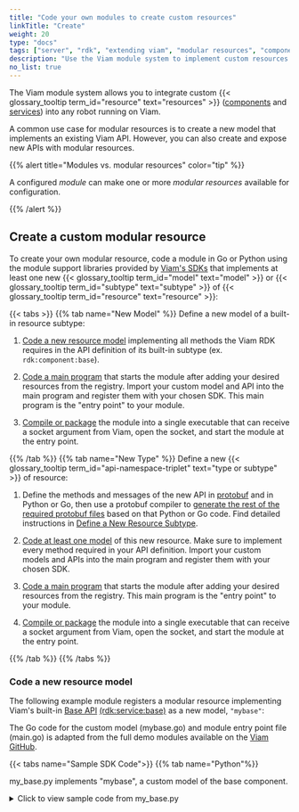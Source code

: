 ```yaml
---
title: "Code your own modules to create custom resources"
linkTitle: "Create"
weight: 20
type: "docs"
tags: ["server", "rdk", "extending viam", "modular resources", "components", "services"]
description: "Use the Viam module system to implement custom resources that can be included in any Viam-powered robot."
no_list: true
---
```


The Viam module system allows you to integrate custom {{< glossary_tooltip term_id="resource" text="resources" >}} ([components](/components/) and [services](/services/)) into any robot running on Viam.

A common use case for modular resources is to create a new model that implements an existing Viam API.
However, you can also create and expose new APIs with modular resources.

{{% alert title="Modules vs. modular resources" color="tip" %}}

A configured *module* can make one or more *modular resources* available for configuration.

{{% /alert %}}

## Create a custom modular resource

To create your own modular resource, code a module in Go or Python using the module support libraries provided by [Viam's SDKs](/program/apis/) that implements at least one new {{< glossary_tooltip term_id="model" text="model" >}} or {{< glossary_tooltip term_id="subtype" text="subtype" >}} of {{< glossary_tooltip term_id="resource" text="resource" >}}:

{{< tabs >}}
{{% tab name="New Model" %}}
Define a new model of a built-in resource subtype:

1. [Code a new resource model](#code-a-new-resource-model) implementing all methods the Viam RDK requires in the API definition of its built-in subtype (ex. `rdk:component:base`).

2. [Code a main program](#code-a-main-entry-point-program) that starts the module after adding your desired resources from the registry.
Import your custom model and API into the main program and register them with your chosen SDK.
This main program is the "entry point" to your module.

1. [Compile or package](#compile-the-module-into-an-executable) the module into a single executable that can receive a socket argument from Viam, open the socket, and start the module at the entry point.

{{% /tab %}}
{{% tab name="New Type" %}}
Define a new {{< glossary_tooltip term_id="api-namespace-triplet" text="type or subtype" >}} of resource:

1. Define the methods and messages of the new API in [protobuf](https://github.com/protocolbuffers/protobuf) and in Python or Go, then use a protobuf compiler to [generate the rest of the required protobuf files](https://grpc.io/docs/languages/python/generated-code/) based on that Python or Go code.
Find detailed instructions in [Define a New Resource Subtype](create-subtype/).

1. [Code at least one model](#code-a-new-resource-model) of this new resource.
Make sure to implement every method required in your API definition.
Import your custom models and APIs into the main program and register them with your chosen SDK.

1. [Code a main program](#code-a-main-entry-point-program) that starts the module after adding your desired resources from the registry.
This main program is the "entry point" to your module.

1. [Compile or package](#compile-the-module-into-an-executable) the module into a single executable that can receive a socket argument from Viam, open the socket, and start the module at the entry point.

{{% /tab %}}
{{% /tabs %}}

### Code a new resource model

The following example module registers a modular resource implementing Viam's built-in [Base API](/components/base/#api) [(rdk:service:base)](/extend/modular-resources/key-concepts/#models) as a new model, `"mybase"`:

The Go code for the custom model (<file>mybase.go</file>) and module entry point file (<file>main.go</file>) is adapted from the full demo modules available on the [Viam GitHub](https://github.com/viamrobotics/rdk/blob/main/examples/customresources).

{{< tabs name="Sample SDK Code">}}
{{% tab name="Python"%}}

<file>my_base.py</file> implements "mybase", a custom model of the base component.

<details>
  <summary>Click to view sample code from <file>my_base.py</file></summary>

``` python {class="line-numbers linkable-line-numbers"}
from typing import ClassVar, Mapping, Sequence, Any, Dict, Optional, cast

from typing_extensions import Self

from viam.components.base import Base
from viam.components.motor import Motor
from viam.module.module import Module
from viam.module.types import Reconfigurable
from viam.proto.app.robot import ComponentConfig
from viam.proto.common import ResourceName, Vector3
from viam.resource.base import ResourceBase
from viam.resource.registry import Registry, ResourceCreatorRegistration
from viam.resource.types import Model, ModelFamily
from viam.utils import ValueTypes

class MyBase(Base, Reconfigurable):
    """
    MyBase implements a base that only supports set_power (basic forward/back/turn controls) is_moving (check if in motion), and stop (stop all motion).

    It inherits from the built-in resource subtype Base, and has the constructor function ``MyBase.new_base``
    """

    # Here is where we define our new model's colon-delimited-triplet (acme:demo:mybase)
    # acme = namespace, demo = family, mybase = model name.
    MODEL: ClassVar[Model] = Model(ModelFamily("acme", "demo"), "mybase")

    def __init__(self, name:str, left: str, right: str):
        super().__init__(name, left, right)

    # Constructor
    @classmethod
    def new_base(cls, config: ComponentConfig, dependencies: Mapping[ResourceName, ResourceBase]) -> Self:
        base = cls(config.name)
        base.reconfigure(config, dependencies)
        return base

    # Validates JSON Configuration
    @classmethod
    def validate_config(cls, config: ComponentConfig) -> Sequence[str]:
        left_name = config.attributes.fields["motorL"].string_value
        if left_name == "":
            raise Exception("A motorL attribute is required for a MyBase component.")
        right_name= [config.attributes.fields["motorR"].string_value]
        if right_name == "":
            raise Exception("A motorR attribute is required for a MyBase component.")
        return [left_name, right_name]

    # Handles attribute reconfiguration
    def reconfigure(self, config: ComponentConfig, dependencies: Mapping[ResourceName, ResourceBase]):
        left_name = config.attributes.fields["motorL"].string_value
        right_name = config.attributes.fields["motorR"].string_value

        left_motor = dependencies[Motor.get_resource_name(left_name)]
        right_motor = dependencies[Motor.get_resource_name(right_name)]

        self.left = cast(Motor, left_motor)
        self.right = cast(Motor, right_motor)

    """ Implement the methods the Viam RDK defines for the base API (rdk:component:base) """

    # move_straight: unimplemented
    async def move_straight(self, distance: int, velocity: float, *, extra: Optional[Dict[str, Any]] = None, timeout: Optional[float] = None, **kwargs):
        pass

    # spin: unimplemented
    async def spin(self, angle: float, velocity: float, *, extra: Optional[Dict[str, Any]] = None, timeout: Optional[float] = None, **kwargs):
        pass

    # set_power: set the linear and angular velocity of the left and right motors on the base
    async def set_power(self, linear: Vector3, angular: Vector3, *, extra: Optional[Dict[str, Any]] = None, timeout: Optional[float] = None, **kwargs):

        # stop the base if absolute value of linear and angular velocity is less than .01
        if abs(linear.y) < 0.01 and abs(angular.z) < 0.01:
            return self.stop(extra=extra, timeout=timeout)

        # use linear and angular velocity to calculate percentage of max power to pass to SetPower for left & right motors
        sum = abs(linear.y) + abs(angular.z)

        self.left.set_power(power=((linear.y - angular.z) / sum), extra=extra, timeout=timeout)
        self.right.set_power(power=((linear.y + angular.z) / sum), extra=extra, timeout=timeout)

    # set_velocity: unimplemented
    async def set_velocity(self, linear: Vector3, angular: Vector3, *, extra: Optional[Dict[str, Any]] = None, timeout: Optional[float] = None, **kwargs):
        pass

    # get_properties: unimplemented
    async def get_properties(self, extra: Optional[Dict[str, Any]] = None, timeout: Optional[float] = None, **kwargs):
        pass

    # stop: stop the base from moving by stopping both motors
    async def stop(self, *, extra: Optional[Dict[str, Any]] = None, timeout: Optional[float] = None, **kwargs):
        self.left.stop(extra=extra, timeout=timeout)
        self.right.stop(extra=extra, timeout=timeout)

    # is_moving: check if either motor on the base is moving with motors' is_powered
    async def is_moving(self, *, extra: Optional[Dict[str, Any]] = None, timeout: Optional[float] = None, **kwargs) -> bool:
        return self.left.is_powered(extra=extra, timeout=timeout)[0] or self.right.is_powered(extra=extra, timeout=timeout)[0]
```

{{% /tab %}}
{{% tab name="Go"%}}

<file>mybase.go</file> implements "mybase", a custom model of the base component,  and registers the new model and API helper functions with the Go SDK.

<details>
  <summary>Click to view sample code from <file>mybase.go</file></summary>

``` go {class="line-numbers linkable-line-numbers"}
// Package mybase implements a base that only supports SetPower (basic forward/back/turn controls), IsMoving (check if in motion), and Stop (stop all motion).
// It extends the built-in resource subtype Base and implements methods to handle resource construction, attribute configuration, and reconfiguration.

package mybase

import (
    "context"
    "fmt"
    "math"

    "github.com/edaniels/golog"
    "github.com/golang/geo/r3"
    "github.com/pkg/errors"
    "go.uber.org/multierr"

    "go.viam.com/rdk/components/base"
    "go.viam.com/rdk/components/generic"
    "go.viam.com/rdk/components/motor"
    "go.viam.com/rdk/config"
    "go.viam.com/rdk/registry"
    "go.viam.com/rdk/resource"
    "go.viam.com/rdk/utils"
)

// Here is where we define our new model's colon-delimited-triplet (acme:demo:mybase)
// acme = namespace, demo = family, mybase = model name.
var (
    Model            = resource.NewModel("acme", "demo", "mybase")
    errUnimplemented = errors.New("unimplemented")
)

// Constructor
func newBase(ctx context.Context, deps registry.Dependencies, config config.Component, logger golog.Logger) (interface{}, error) {
    b := &MyBase{logger: logger}
    err := b.Reconfigure(config, deps)
    return b, err
}

// Defines what the JSON configuration should look like
type MyBaseConfig struct {
    LeftMotor  string `json:"motorL"`
    RightMotor string `json:"motorR"`
}

// Validates JSON configuration
func (cfg *MyBaseConfig) Validate(path string) ([]string, error) {
    if cfg.LeftMotor == "" {
        return nil, fmt.Errorf(`expected "motorL" attribute for mybase %q`, path)
    }
    if cfg.RightMotor == "" {
        return nil, fmt.Errorf(`expected "motorR" attribute for mybase %q`, path)
    }

    return []string{cfg.LeftMotor, cfg.RightMotor}, nil
}

// Handles attribute reconfiguration
func (base *MyBase) Reconfigure(cfg config.Component, deps registry.Dependencies) error {
    base.left = nil
    base.right = nil
    baseConfig, ok := cfg.ConvertedAttributes.(*MyBaseConfig)
    if !ok {
        return utils.NewUnexpectedTypeError(baseConfig, cfg.ConvertedAttributes)
    }
    var err error

    base.left, err = motor.FromDependencies(deps, baseConfig.LeftMotor)
    if err != nil {
        return errors.Wrapf(err, "unable to get motor %v for mybase", baseConfig.LeftMotor)
    }

    base.right, err = motor.FromDependencies(deps, baseConfig.RightMotor)
    if err != nil {
        return errors.Wrapf(err, "unable to get motor %v for mybase", baseConfig.RightMotor)
    }

    // Stopping motors at reconfiguration
    return multierr.Combine(base.left.Stop(context.Background(), nil), base.right.Stop(context.Background(), nil))
}

// Attributes of the base
type MyBase struct {
    generic.Echo
    left   motor.Motor
    right  motor.Motor
    logger golog.Logger
}

// Implement the methods the Viam RDK defines for the base API (rdk:component:base)

// MoveStraight: unimplemented
func (base *MyBase) MoveStraight(ctx context.Context, distanceMm int, mmPerSec float64, extra map[string]interface{}) error {
    return errUnimplemented
}

// Spin: unimplemented
func (base *MyBase) Spin(ctx context.Context, angleDeg, degsPerSec float64, extra map[string]interface{}) error {
    return errUnimplemented
}

// SetVelocity: unimplemented
func (base *MyBase) SetVelocity(ctx context.Context, linear, angular r3.Vector, extra map[string]interface{}) error {
    return errUnimplemented
}

// Properties: unimplemented
func (base *MyBase) Spin(ctx context.Context, extra map[string]interface{}) error {
    return errUnimplemented
}

// SetPower: sets the linear and angular velocity of the left and right motors on the base
func (base *MyBase) SetPower(ctx context.Context, linear, angular r3.Vector, extra map[string]interface{}) error {
    // stop the base if absolute value of linear and angular velocity is less than .01
    if math.Abs(linear.Y) < 0.01 && math.Abs(angular.Z) < 0.01 {
        return base.Stop(ctx, extra)
    }

    // use linear and angular velocity to calculate percentage of max power to pass to SetPower for left & right motors
    sum := math.Abs(linear.Y) + math.Abs(angular.Z)
    err1 := base.left.SetPower(ctx, (linear.Y-angular.Z)/sum, extra)
    err2 := base.right.SetPower(ctx, (linear.Y+angular.Z)/sum, extra)
    return multierr.Combine(err1, err2)
}

// Stop: stops the base from moving by stopping both motors
func (base *MyBase) Stop(ctx context.Context, extra map[string]interface{}) error {
    base.logger.Debug("Stop")

    err1 := base.left.Stop(ctx, extra)
    err2 := base.right.Stop(ctx, extra)

    return multierr.Combine(err1, err2)
}

// IsMoving: checks if either motor on the base is moving with motors' IsPowered
func (base *MyBase) IsMoving(ctx context.Context) (bool, error) {
    for _, m := range []motor.Motor{base.left, base.right} {
        isMoving, _, err := m.IsPowered(ctx, nil)
        if err != nil {
            return false, err
        }
        if isMoving {
            return true, err
        }
    }
    return false, nil
}

// Stop the base from moving when closing a client's connection to the base
func (base *MyBase) Close(ctx context.Context) error {
    return base.Stop(ctx, nil)
}

// Register the component with the Go SDK
func init() {
    registry.RegisterComponent(base.Subtype, Model, registry.Component{Constructor: newBase})

    // VALIDATION: Uses RegisterComponentAttributeMapConverter to register a custom configuration struct that has a Validate(string) ([]string, error) method.
    // The Validate method will automatically be called in RDK's module manager to validate MyBase's configuration and register implicit dependencies.
    config.RegisterComponentAttributeMapConverter(
        base.Subtype,
        Model,
        func(attributes config.AttributeMap) (interface{}, error) {
            var conf MyBaseConfig
            return config.TransformAttributeMapToStruct(&conf, attributes)
        },
        &MyBaseConfig{})
}
```

</details>

{{% /tab %}}
{{< /tabs >}}

### Code a main entry point program

{{< tabs name="Sample SDK Main Program Code">}}
{{% tab name="Python"%}}

<file>main.py</file> is the Python module's entry point file.
When executed, it registers the mybase custom model and API helper functions with the Python SDK and creates and starts the new module.

<details>
  <summary>Click to view sample code from <file>main.py</file></summary>

``` python {class="line-numbers linkable-line-numbers"}
from typing import ClassVar, Mapping, Sequence, Any, Dict, Optional, cast

from typing_extensions import Self

from viam.components.base import Base
from viam.components.motor import Motor
from viam.module.module import Module
from viam.proto.app.robot import ComponentConfig
from viam.proto.common import ResourceName, Vector3
from viam.resource.base import ResourceBase
from viam.resource.registry import Registry, ResourceCreatorRegistration
from viam.resource.types import Model, ModelFamily
from viam.utils import ValueTypes

class MyBase(Base):
    """
    MyBase implements a base that only supports set_power (basic forward/back/turn controls) is_moving (check if in motion), and stop (stop all motion).

    It inherits from the built-in resource subtype Base, and has the constructor function ``MyBase.new_base``
    """

    # Here is where we define our new model's colon-delimited-triplet (acme:demo:mybase)
    # acme = namespace, demo = family, mybase = model name.
    MODEL: ClassVar[Model] = Model(ModelFamily("acme", "demo"), "mybase")

    def __init__(self, name:str, left: str, right: str):
        super().__init__(name, left, right)

    # Constructor
    @classmethod
    def new_base(cls, config: ComponentConfig, dependencies: Mapping[ResourceName, ResourceBase]) -> Self:
        base = cls(config.name)
        return base

    # Validates JSON Configuration
    @classmethod
    def validate_config(cls, config: ComponentConfig) -> Sequence[str]:
        left_name = config.attributes.fields["motorL"].string_value
        if left_name == "":
            raise Exception("A motorL attribute is required for a MyBase component.")
        right_name= [config.attributes.fields["motorR"].string_value]
        if right_name == "":
            raise Exception("A motorR attribute is required for a MyBase component.")
        return [left_name, right_name]

    # Handles attribute reconfiguration
    def reconfigure(self, config: ComponentConfig, dependencies: Mapping[ResourceName, ResourceBase]):
        left_name = config.attributes.fields["motorL"].string_value
        right_name = config.attributes.fields["motorR"].string_value

        left_motor = dependencies[Motor.get_resource_name(left_name)]
        right_motor = dependencies[Motor.get_resource_name(right_name)]

        self.left = cast(Motor, left_motor)
        self.right = cast(Motor, right_motor)

    """ Implement the methods the Viam RDK defines for the base API (rdk:component:base) """

    # move_straight: unimplemented
    async def move_straight(self, distance: int, velocity: float, *, extra: Optional[Dict[str, Any]] = None, timeout: Optional[float] = None, **kwargs):
        pass

    # spin: unimplemented
    async def spin(self, angle: float, velocity: float, *, extra: Optional[Dict[str, Any]] = None, timeout: Optional[float] = None, **kwargs):
        pass

    # set_power: set the linear and angular velocity of the left and right motors on the base
    async def set_power(self, linear: Vector3, angular: Vector3, *, extra: Optional[Dict[str, Any]] = None, timeout: Optional[float] = None, **kwargs):

        # stop the base if absolute value of linear and angular velocity is less than .01
        if abs(linear.y) < 0.01 and abs(angular.z) < 0.01:
            return self.stop(extra=extra, timeout=timeout)

        # use linear and angular velocity to calculate percentage of max power to pass to SetPower for left & right motors
        sum = abs(linear.y) + abs(angular.z)

        self.left.set_power(power=((linear.y - angular.z) / sum), extra=extra, timeout=timeout)
        self.right.set_power(power=((linear.y + angular.z) / sum), extra=extra, timeout=timeout)

    # set_velocity: unimplemented
    async def set_velocity(self, linear: Vector3, angular: Vector3, *, extra: Optional[Dict[str, Any]] = None, timeout: Optional[float] = None, **kwargs):
        pass

    # get_properties: unimplemented
    async def get_properties(self, extra: Optional[Dict[str, Any]] = None, timeout: Optional[float] = None, **kwargs):
        pass

    # stop: stop the base from moving by stopping both motors
    async def stop(self, *, extra: Optional[Dict[str, Any]] = None, timeout: Optional[float] = None, **kwargs):
        self.left.stop(extra=extra, timeout=timeout)
        self.right.stop(extra=extra, timeout=timeout)

    # is_moving: check if either motor on the base is moving with motors' is_powered
    async def is_moving(self, *, extra: Optional[Dict[str, Any]] = None, timeout: Optional[float] = None, **kwargs) -> bool:
        return self.left.is_powered(extra=extra, timeout=timeout)[0] or self.right.is_powered(extra=extra, timeout=timeout)[0]
```

</details>

{{% /tab %}}
{{% tab name="Go"%}}

<file>main.go</file> is the Go module's entry point file.
When executed, it initializes the `mybase` custom model and API helper functions from the registry.

<details>
  <summary>Click to view sample code from <file>main.go</file></summary>

``` go {class="line-numbers linkable-line-numbers"}
// Package main is a module which serves the mybase custom model.
package main

import (
    "context"

    "github.com/edaniels/golog"

    "go.viam.com/rdk/components/base"
    "go.viam.com/rdk/module"
    "go.viam.com/utils"

    // NOTE: You must update the following line to import your local package "mybase"
    "go.viam.com/rdk/examples/customresources/models/mybase"
)

func main() {
    // NewLoggerFromArgs will create a golog.Logger at "DebugLevel" if
    // "--log-level=debug" is an argument in os.Args and at "InfoLevel" otherwise.
    utils.ContextualMain(mainWithArgs, module.NewLoggerFromArgs("yourmodule"))
}

func mainWithArgs(ctx context.Context, args []string, logger golog.Logger) (err error) {
    myMod, err := module.NewModuleFromArgs(ctx, logger)
    if err != nil {
        return err
    }

    // Models and APIs add helpers to the registry during their init().
    // They can then be added to the module here.
    err = myMod.AddModelFromRegistry(ctx, base.API, mybase.Model)
    if err != nil {
        return err
    }

    err = myMod.Start(ctx)
    defer myMod.Close(ctx)
    if err != nil {
        return err
    }
    <-ctx.Done()
    return nil
}
```

</details>

{{% /tab %}}
{{< /tabs >}}

{{% alert title="Important" color="note" %}}

You must define all functions belonging to a built-in resource subtype's API if defining a new model.
Otherwise, the class won’t instantiate.

- If you are using the Python SDK, raise an `NotImplementedError()` in the body of functions you do not want to implement or put `pass`.
- If you are using the Go SDK, return `errUnimplemented`.
- Additionally, return any values designated in the function's return signature, typed correctly.

{{% /alert %}}

### Compile the module into an executable

To [add a module](/extend/modular-resources/configure/#configure-your-module) to the configuration of your robot, you need to have an [executable](https://en.wikipedia.org/wiki/Executable) that runs your module when executed, can take a local socket as a command line argument, and cleanly exits when sent a termination signal.

Your options for completing this step are flexible, as this file does not need to be in a raw binary format.

{{% tabs %}}
{{% tab name="Python" %}}

One option is to create and save a new shell script (<file>.sh</file>) that runs your module at your entry point (main program) file.

For example:

``` sh {id="terminal-prompt" class="command-line" data-prompt="$"}
#!/bin/sh
cd `dirname $0`

# Be sure to use `exec` so that termination signals reach the python process,
# or handle forwarding termination signals manually
exec $PYTHON src/main.py $@
```

Make sure that you set up a Python virtual environment in the directory your module is in at this script's execution to compile your resource properly at runtime if using the above script.
See the [Python Documentation](https://docs.python-guide.org/dev/virtualenvs/) for help with this.

Include `venv` set-up and manage dependencies in your script as in the following template:

``` sh {id="terminal-prompt" class="command-line" data-prompt="$"}
#!/bin/sh
cd `dirname $0`

# Create a virtual environment to run our code
VENV_NAME="venv"
PYTHON="$VENV_NAME/bin/python"

python3 -m venv $VENV_NAME
$PYTHON -m pip install -r requirements.txt -U # remove -U if viam-sdk should not be upgraded whenever possible

# Be sure to use `exec` so that termination signals reach the python process,
# or handle forwarding termination signals manually
exec $PYTHON <your-src-dir-if-inside>/main.py $@
```

To make your shell script executable, run the following command in your terminal:

``` sh {id="terminal-prompt" class="command-line" data-prompt="$"}
sudo chmod +x <your-file-path-to>/<run.sh>
```

{{% /tab %}}
{{% tab name="Go" %}}

Use Go to [compile](https://pkg.go.dev/cmd/go#hdr-Compile_packages_and_dependencies) and obtain a single executable for your module:

- Navigate to your module directory in your terminal.
- Run `go build` to compile your entry point (main program) file <file>main.go</file> and all other <file>.go</file> files in the directory, building your module and all dependencies into a single executable file.
- Run `ls` in your module directory to find the executable, which should have been named after the module directory.

Expand the [Go module code](#code-a-main-entry-point-program) to view <file>main.go</file> for an example of this.

<file>main.go</file> adds the custom model <file>mybase.go</file> from the resource registry, while <file>mybase.go</file> defines and registers the module.

{{% /tab %}}
{{% /tabs %}}

You need to ensure any dependencies for your module (including the Python or Go [Viam SDK](/program/)) are installed as well.
Your executable will be run by `viam-server` as root, so dependencies need to be available to the root user.

## Next steps

Follow [these configuration instructions](/extend/modular-resources/configure/) to add your custom resource to your robot.
